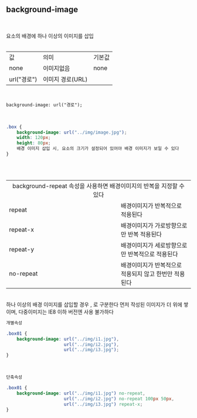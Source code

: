 ## background-image
<br/>

요소의 배경에 하나 이상의 이미지를 삽입
<br/><br/>

<table>
    <tr>
        <td>값</td>
        <td>의미</td>
        <td>기본값</td>
    </tr>
    <tr>
        <td>none</td>
        <td>이미지없음</td>
        <td>none</td>
    </tr>
    <tr>
        <td>url("경로")</td>
        <td>이미지 경로(URL)</td>
        <td></td>
    </tr>
<table>

<br/>

```html
background-image: url("경로");
```

<br/>

```css
.box {
    background-image: url("../img/image.jpg");
    width: 120px;
    height: 80px;
    배경 이미지 삽입 시, 요소의 크기가 설정되어 있어야 배경 이미지가 보일 수 있다
}
```
 
<br/>

<table>
    <tr>
        <td colspan="2" align="center">background-repeat 속성을 사용하면 배경이미지의 반복을 지정할 수 있다</td>
    </tr>
    <tr>
        <td>repeat</td>
        <td colspan="2">배경이미지가 반복적으로 적용된다</td>
    </tr>
    <tr>
        <td>repeat-x</td>
        <td colspan="2">배경이미지가 가로방향으로만 반복 적용된다</td>
    </tr>
    <tr>
        <td>repeat-y</td>
        <td colspan="2">배경이미지가 세로방향으로만 반복적으로 적용된다</td>
    </tr>
    <tr>
        <td>no-repeat</td>
        <td colspan="2">배경이미지가 반복적으로 적용되지 않고 한번만 적용된다</td>
    </tr>
</table>

<br/>
하나 이상의 배경 이미지를 삽입할 경우 , 로 구분한다 먼저 작성된 이미지가 더 위에 쌓이며, 다중이미지는 IE8 이하 버전엔 사용 불가하다
<br/>

```css
개별속성

.box01 {
    background-image: url("../img/i1.jpg"),
                      url("../img/i2.jpg"),
                      url("../img/i3.jpg");
}
```

<br/>

```css
단축속성

.box01 {
    background-image: url("../img/i1.jpg") no-repeat,
                      url("../img/i2.jpg") no-repeat 100px 50px,
                      url("../img/i3.jpg") repeat-x;
}
```

